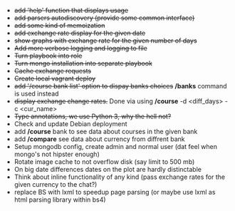 * ~~add 'help' function that displays usage~~
* ~~add parsers autodiscovery (provide some common interface)~~
* ~~add some kind of memoization~~
* ~~add exchange rate display for the given date~~
* ~~show graphs with exchange rate for the given number of days~~
* ~~Add more verbose logging and logging to file~~
* ~~Turn playbook into role~~
* ~~Turn mongo installation into separate playbook~~
* ~~Cache exchange requests~~
* ~~Create local vagrant deploy~~
* ~~add '/course bank list' option to dispay banks choices~~ **/banks** command is used instead
*  ~~display exchange change rates.~~ Done via using **/course** -d <diff_days> -c <cur_name>
*  ~~Type annotations, we use Python 3, why the hell not?~~
*  Check and update Debian deployment
*  add **/course** bank <bank name> to see data about courses in the given bank
*  add **/compare** <currency name> see data about currency from diffrent bank
*  Setup mongodb config, create admin and normal user (dat feel when mongo's not hipster enough)
*  Rotate image cache to not overflow disk (say limit to 500 mb)
*  On big date differences dates on the plot are hardly distinctable
*  Think about inline functionality of any kind (pass exchange rates for the given currency to the chat?)
*  replace BS with lxml to speedup page parsing (or maybe use lxml as html parsing library within bs4)

